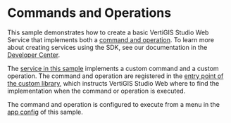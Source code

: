 # Commands and Operations

This sample demonstrates how to create a basic VertiGIS Studio Web Service that implements both a [command and operation](https://developers.geocortex.com/docs/web/configuration-commands-operations/). To learn more about creating services using the SDK, see our documentation in the [Developer Center](https://developers.geocortex.com/docs/web/sdk-services-overview/).

The [service in this sample](src/services/CustomService/CustomService.ts) implements a custom command and a custom operation. The command and operation are registered in the [entry point of the custom library](src/index.ts), which instructs VertiGIS Studio Web where to find the implementation when the command or operation is executed.

The command and operation is configured to execute from a menu in the [app config](app/app.json) of this sample.
